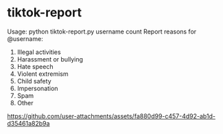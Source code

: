 # tiktok-report
Usage: python tiktok-report.py username count 
Report reasons for @username:
1. Illegal activities
2. Harassment or bullying
3. Hate speech
4. Violent extremism
5. Child safety
6. Impersonation
7. Spam
8. Other

https://github.com/user-attachments/assets/fa880d99-c457-4d92-ab1d-d35461a82b9a
